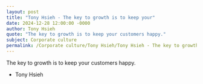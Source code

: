 ```yaml
---
layout: post
title: "Tony Hsieh - The key to growth is to keep your"
date: 2024-12-28 12:00:00 -0000
author: Tony Hsieh
quote: "The key to growth is to keep your customers happy."
subject: Corporate culture
permalink: /Corporate culture/Tony Hsieh/Tony Hsieh - The key to growth is to keep your
---
```


The key to growth is to keep your customers happy.

- Tony Hsieh
